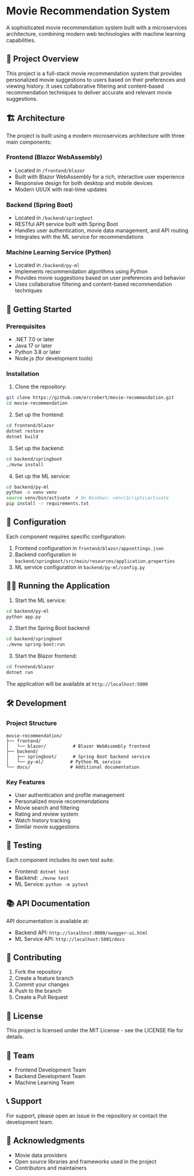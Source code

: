 # Movie Recommendation System

A sophisticated movie recommendation system built with a microservices architecture, combining modern web technologies with machine learning capabilities.

## 🎯 Project Overview

This project is a full-stack movie recommendation system that provides personalized movie suggestions to users based on their preferences and viewing history. It uses collaborative filtering and content-based recommendation techniques to deliver accurate and relevant movie suggestions.

## 🏗️ Architecture

The project is built using a modern microservices architecture with three main components:

### Frontend (Blazor WebAssembly)
- Located in `/frontend/blazor`
- Built with Blazor WebAssembly for a rich, interactive user experience
- Responsive design for both desktop and mobile devices
- Modern UI/UX with real-time updates

### Backend (Spring Boot)
- Located in `/backend/springboot`
- RESTful API service built with Spring Boot
- Handles user authentication, movie data management, and API routing
- Integrates with the ML service for recommendations

### Machine Learning Service (Python)
- Located in `/backend/py-ml`
- Implements recommendation algorithms using Python
- Provides movie suggestions based on user preferences and behavior
- Uses collaborative filtering and content-based recommendation techniques

## 🚀 Getting Started

### Prerequisites
- .NET 7.0 or later
- Java 17 or later
- Python 3.8 or later
- Node.js (for development tools)

### Installation

1. Clone the repository:
```bash
git clone https://github.com/orcrobert/movie-recommandation.git
cd movie-recommendation
```

2. Set up the frontend:
```bash
cd frontend/blazor
dotnet restore
dotnet build
```

3. Set up the backend:
```bash
cd backend/springboot
./mvnw install
```

4. Set up the ML service:
```bash
cd backend/py-ml
python -m venv venv
source venv/bin/activate  # On Windows: venv\Scripts\activate
pip install -r requirements.txt
```

## 🔧 Configuration

Each component requires specific configuration:

1. Frontend configuration in `frontend/blazor/appsettings.json`
2. Backend configuration in `backend/springboot/src/main/resources/application.properties`
3. ML service configuration in `backend/py-ml/config.py`

## 🏃‍♂️ Running the Application

1. Start the ML service:
```bash
cd backend/py-ml
python app.py
```

2. Start the Spring Boot backend:
```bash
cd backend/springboot
./mvnw spring-boot:run
```

3. Start the Blazor frontend:
```bash
cd frontend/blazor
dotnet run
```

The application will be available at `http://localhost:5000`

## 🛠️ Development

### Project Structure
```
movie-recommendation/
├── frontend/
│   └── blazor/          # Blazor WebAssembly frontend
├── backend/
│   ├── springboot/      # Spring Boot backend service
│   └── py-ml/          # Python ML service
└── docs/               # Additional documentation
```

### Key Features
- User authentication and profile management
- Personalized movie recommendations
- Movie search and filtering
- Rating and review system
- Watch history tracking
- Similar movie suggestions

## 🧪 Testing

Each component includes its own test suite:

- Frontend: `dotnet test`
- Backend: `./mvnw test`
- ML Service: `python -m pytest`

## 📚 API Documentation

API documentation is available at:
- Backend API: `http://localhost:8080/swagger-ui.html`
- ML Service API: `http://localhost:5001/docs`

## 🤝 Contributing

1. Fork the repository
2. Create a feature branch
3. Commit your changes
4. Push to the branch
5. Create a Pull Request

## 📄 License

This project is licensed under the MIT License - see the LICENSE file for details.

## 👥 Team

- Frontend Development Team
- Backend Development Team
- Machine Learning Team

## 📞 Support

For support, please open an issue in the repository or contact the development team.

## 🙏 Acknowledgments

- Movie data providers
- Open source libraries and frameworks used in the project
- Contributors and maintainers
